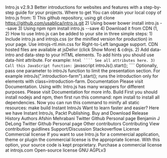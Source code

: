 Intro.js v2.9.3 Better introductions for websites and features with a step-by-step guide for your projects. Where to get You can obtain your local copy of Intro.js from: 1) This github repository, using git clone https://github.com/usablica/intro.js.git 2) Using bower bower install intro.js --save 3) Using npm npm install intro.js --save 4) Download it from CDN (1, 2) How to use Intro.js can be added to your site in three simple steps: 1) Include intro.js and introjs.css (or the minified version for production) in your page. Use introjs-rtl.min.css for Right-to-Left language support. CDN hosted files are available at jsDelivr (click Show More) & cdnjs. 2) Add data-intro and data-step to your HTML elements. To add hints you should use data-hint attribute. For example: ```html ```` See all attributes here. 3) Call this JavaScript function: ```javascript introJs().start(); ```` Optionally, pass one parameter to introJs function to limit the presentation section. For example introJs(".introduction-farm").start(); runs the introduction only for elements with class=introduction-farm. Documentation Please visit Documentation. Using with: Intro.js has many wrappers for different purposes. Please visit Documentation for more info. Build First you should install nodejs and npm, then first run this command: npm install to install all dependencies. Now you can run this command to minify all static resources: make build Instant IntroJs Want to learn faster and easier? Here we have Instant IntroJs, Packt Publishing. Buy and Download Release History Authors Afshin Mehrabani Twitter Github Personal page Benjamin J DeLong Twitter Github Personal page Other contributors Contributing View contribution guidlines Support/Discussion Stackoverflow License Commercial license If you want to use Intro.js for a commercial application, theme or plugin the commercial license is the appropriate license. With this option, your source code is kept proprietary. Purchase a commercial license at introjs.com Open-source license GNU AGPLv3